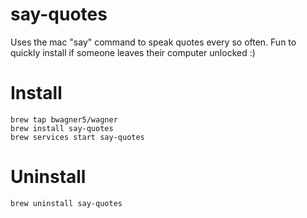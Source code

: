 # say-quotes
Uses the mac "say" command to speak quotes every so often. Fun to quickly install if someone leaves their computer unlocked :)

# Install

```
brew tap bwagner5/wagner
brew install say-quotes
brew services start say-quotes
```

# Uninstall

```
brew uninstall say-quotes
```
